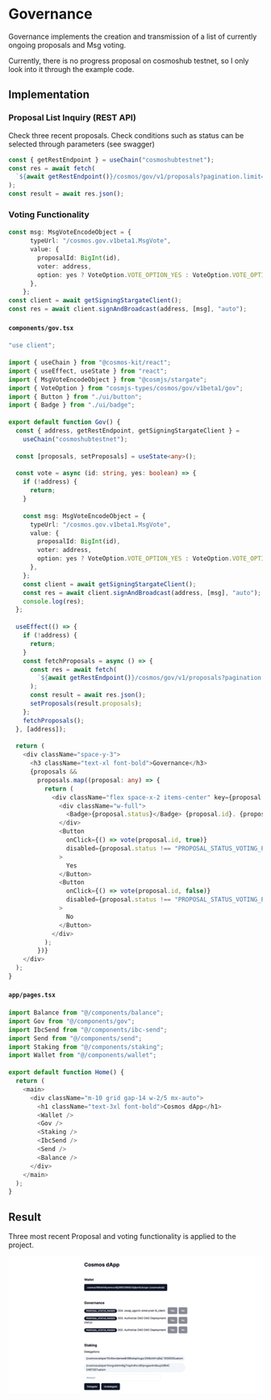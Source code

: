 # Governance

Governance implements the creation and transmission of a list of currently ongoing proposals and Msg voting.

Currently, there is no progress proposal on cosmoshub testnet, so I only look into it through the example code.

## Implementation

### Proposal List Inquiry (REST API)

Check three recent proposals. Check conditions such as status can be selected through parameters (see swagger)
```ts
const { getRestEndpoint } = useChain("cosmoshubtestnet");
const res = await fetch(
  `${await getRestEndpoint()}/cosmos/gov/v1/proposals?pagination.limit=3&pagination.reverse=true`
);
const result = await res.json();
```

### Voting Functionality

```ts
const msg: MsgVoteEncodeObject = {
      typeUrl: "/cosmos.gov.v1beta1.MsgVote",
      value: {
        proposalId: BigInt(id),
        voter: address,
        option: yes ? VoteOption.VOTE_OPTION_YES : VoteOption.VOTE_OPTION_NO,
      },
    };
const client = await getSigningStargateClient();
const res = await client.signAndBroadcast(address, [msg], "auto");
```

#### **`components/gov.tsx`**

```ts
"use client";

import { useChain } from "@cosmos-kit/react";
import { useEffect, useState } from "react";
import { MsgVoteEncodeObject } from "@cosmjs/stargate";
import { VoteOption } from "cosmjs-types/cosmos/gov/v1beta1/gov";
import { Button } from "./ui/button";
import { Badge } from "./ui/badge";

export default function Gov() {
  const { address, getRestEndpoint, getSigningStargateClient } =
    useChain("cosmoshubtestnet");

  const [proposals, setProposals] = useState<any>();

  const vote = async (id: string, yes: boolean) => {
    if (!address) {
      return;
    }

    const msg: MsgVoteEncodeObject = {
      typeUrl: "/cosmos.gov.v1beta1.MsgVote",
      value: {
        proposalId: BigInt(id),
        voter: address,
        option: yes ? VoteOption.VOTE_OPTION_YES : VoteOption.VOTE_OPTION_NO,
      },
    };
    const client = await getSigningStargateClient();
    const res = await client.signAndBroadcast(address, [msg], "auto");
    console.log(res);
  };

  useEffect(() => {
    if (!address) {
      return;
    }
    const fetchProposals = async () => {
      const res = await fetch(
        `${await getRestEndpoint()}/cosmos/gov/v1/proposals?pagination.limit=3&pagination.reverse=true`
      );
      const result = await res.json();
      setProposals(result.proposals);
    };
    fetchProposals();
  }, [address]);

  return (
    <div className="space-y-3">
      <h3 className="text-xl font-bold">Governance</h3>
      {proposals &&
        proposals.map((proposal: any) => {
          return (
            <div className="flex space-x-2 items-center" key={proposal.id}>
              <div className="w-full">
                <Badge>{proposal.status}</Badge> {proposal.id}. {proposal.title}
              </div>
              <Button
                onClick={() => vote(proposal.id, true)}
                disabled={proposal.status !== "PROPOSAL_STATUS_VOTING_PERIOD"}
              >
                Yes
              </Button>
              <Button
                onClick={() => vote(proposal.id, false)}
                disabled={proposal.status !== "PROPOSAL_STATUS_VOTING_PERIOD"}
              >
                No
              </Button>
            </div>
          );
        })}
    </div>
  );
}
```

#### **`app/pages.tsx`**

```ts
import Balance from "@/components/balance";
import Gov from "@/components/gov";
import IbcSend from "@/components/ibc-send";
import Send from "@/components/send";
import Staking from "@/components/staking";
import Wallet from "@/components/wallet";

export default function Home() {
  return (
    <main>
      <div className="m-10 grid gap-14 w-2/5 mx-auto">
        <h1 className="text-3xl font-bold">Cosmos dApp</h1>
        <Wallet />
        <Gov />
        <Staking />
        <IbcSend />
        <Send />
        <Balance />
      </div>
    </main>
  );
}
```

## Result

Three most recent Proposal and voting functionality is applied to the project.

![m8-1](../../images/m8-1.png)